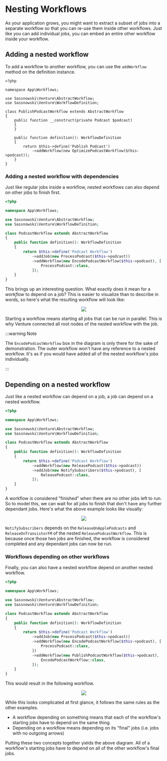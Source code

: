 # Nesting Workflows

As your application grows, you might want to extract a subset of jobs into a
separate workflow so that you can re-use them inside other workflows. Just like
you can add individual jobs, you can embed an entire other workflow inside your
workflow.

## Adding a nested workflow

To add a workflow to another workflow, you can use the `addWorkflow` method on
the definition instance.

```php{17}
<?php

namespace App\Workflows;

use Sassnowski\Venture\AbstractWorkflow;
use Sassnowski\Venture\WorkflowDefinition;

class PublishPodcastWorkflow extends AbstractWorkflow
{
 	public function __construct(private Podcast $podcast)
 	{
 	}

    public function definition(): WorkflowDefinition
    {
        return $this->define('Publish Podcast')
            ->addWorkflow(new OptimizePodcastWorkflow($this->podcast));
    }
}
```

### Adding a nested workflow with dependencies

Just like regular jobs inside a workflow, nested workflows can also depend on
other jobs to finish first.

```php
<?php

namespace App\Workflows;

use Sassnowski\Venture\AbstractWorkflow;
use Sassnowski\Venture\WorkflowDefinition;

class PodcastWorkflow extends AbstractWorkflow
{
    public function definition(): WorkflowDefinition
    {
        return $this->define('Podcast Workflow')
            ->addJob(new ProcessPodcast($this->podcast))
            ->addWorkflow(new EncodePodcastWorkflow($this->podcast), [
                ProcessPodcast::class,
            ]);
    }
}
```

This brings up an interesting question. What exactly does it mean for a
_workflow_ to depend on a job? This is easier to visualize than to describe in
words, so here's what the resulting workflow will look like:

<div style="text-align: center;">
    <img src="/connect-workflow-with-job.svg" />
</div>

Starting a workflow means starting all jobs that can be run in parallel. This is
why Venture connected all root nodes of the nested workflow with the job.

:::warning Note

The `EncodePodcastWorkflow` box in the diagram is only there for the sake of
demonstration. The outer workflow won't have any reference to a nested workflow.
It's as if you would have added all of the nested workflow's jobs individually.

:::

## Depending on a nested workflow

Just like a nested workflow can depend on a job, a job can depend on a nested
workflow.

```php
<?php

namespace App\Workflows;

use Sassnowski\Venture\AbstractWorkflow;
use Sassnowski\Venture\WorkflowDefinition;

class PodcastWorkflow extends AbstractWorkflow
{
    public function definition(): WorkflowDefinition
    {
        return $this->define('Podcast Workflow')
            ->addWorkflow(new ReleasePodcast($this->podcast))
            ->addJob(new NotifySubscribers($this->podcast), [
                ReleasePodcast::class,
            ]);
    }
}
```

A workflow is considered "finished" when there are no other jobs left to run. So
to model this, we can wait for all jobs to finish that don't have any further
dependant jobs. Here's what the above example looks like visually:

<div style="text-align: center;">
    <img src="/workflow-job-depends-on-workflow.svg" />
</div>

`NotifySubscribers` depends on the `ReleaseOnApplePodcasts` and
`ReleaseOnTransistorFM` of the nested `ReleasePodcastWorkflow`. This is because
once those two jobs are finished, the workflow is considered completed and any
dependant jobs can now be run.

### Workflows depending on other workflows

Finally, you can also have a nested workflow depend on another nested workflow.

```php
<?php

namespace App\Workflows;

use Sassnowski\Venture\AbstractWorkflow;
use Sassnowski\Venture\WorkflowDefinition;

class PodcastWorkflow extends AbstractWorkflow
{
    public function definition(): WorkflowDefinition
    {
        return $this->define('Podcast Workflow')
            ->addJob(new ProcessPodcast($this->podcast))
            ->addWorkflow(new EncodePodcastWorkflow($this->podcast), [
                ProcessPodcast::class,
            ])
            ->addWorkflow(new PublishPodcastWorkflow($this->podcast), [
                EncodePodcastWorkflow::class,
            ]);
    }
}
```

This would result in the following workflow.

<div style="text-align: center;">
    <img src="/workflow-depends-on-workflow.svg" />
</div>

While this looks complicated at first glance, it follows the same rules as the
other examples.

- A workflow depending on something means that each of the workflow's starting
  jobs have to depend on the same thing.
- Depending on a workflow means depending on its "final" jobs (i.e. jobs with no
  outgoing arrows)

Putting these two concepts together yields the above diagram. All of a
workflow's starting jobs have to depend on all of the other workflow's final
jobs.
